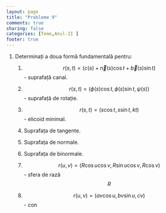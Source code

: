 ```yaml
---
layout: page
title: "Probleme 9"
comments: true
sharing: false
categories: [Teme,Anul-II ]
footer: true
---
```


1. Determinați a doua formă fundamentală pentru:
    
    1. $$r(s,t)=(c(s) +\vec{n}(s) \cos t +\vec{b}(s) \sin t)$$ - suprafață canal.

    2. $$r(s,t)=(\phi(s) \cos t, \phi(s) \sin t, \psi(s))$$ - suprafață de rotație.

    3. $$r(s,t)=(s \cos t,s \sin t,kt)$$ - elicoid minimal.

    4. Suprafața de tangente.

    5. Suprafața de normale.

    6. Suprafața de binormale.

    7. $$r(u,v)=(R \cos u \cos v, R \sin u \cos v, R\cos v)$$ - sfera de rază
       $$R$$

    8. $$r(u,v)=(av\cos u, bv\sin u,cv)$$ - con

